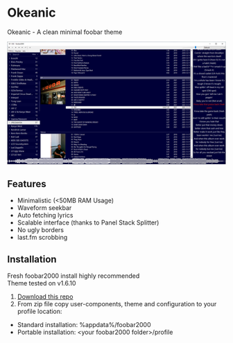 # Okeanic

Okeanic - A clean minimal foobar theme

![Screenshot](screenshots\okeanic.png)

## Features

- Minimalistic (<50MB RAM Usage)
- Waveform seekbar
- Auto fetching lyrics
- Scalable interface (thanks to Panel Stack Splitter)
- No ugly borders
- last.fm scrobbing

## Installation

Fresh foobar2000 install highly recommended\
Theme tested on v1.6.10

1. [Download this repo](https://github.com/D221/Okeanic/main)
2. From zip file copy user-components, theme and configuration to your profile location:

- Standard installation: %appdata%/foobar2000
- Portable installation: \<your foobar2000 folder>/profile
